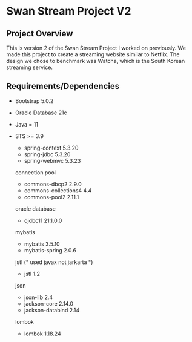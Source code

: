 # Swan Stream Project V2 #
## Project Overview ##
This is version 2 of the Swan Stream Project I worked on previously. We made this project to create a streaming website similar to Netflix. The design we chose to benchmark was Watcha, which is the South Korean streaming service.

## Requirements/Dependencies ##
* Bootstrap 5.0.2
* Oracle Database 21c
* Java = 11
* STS >= 3.9
    - spring-context 5.3.20
    - spring-jdbc 5.3.20
    - spring-webmvc 5.3.23
    
    connection pool
    
    - commons-dbcp2 2.9.0
    - commons-collections4 4.4
    - commons-pool2 2.11.1
    
    oracle database
    
    - ojdbc11 21.1.0.0
    
    mybatis
    
    - mybatis 3.5.10
    - mybatis-spring 2.0.6
    
    jstl (* used javax not jarkarta *)
    
    - jstl 1.2
    
    json
    
    - json-lib 2.4
    - jackson-core 2.14.0
    - jackson-databind 2.14
    
    lombok
    
    - lombok 1.18.24
